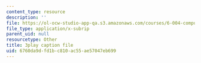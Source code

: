 ```yaml
---
content_type: resource
description: ''
file: https://ol-ocw-studio-app-qa.s3.amazonaws.com/courses/6-004-computation-structures-spring-2017/6760da9dfd1bc810ac55ae57047eb699_q38KAGAKORk.srt
file_type: application/x-subrip
parent_uid: null
resourcetype: Other
title: 3play caption file
uid: 6760da9d-fd1b-c810-ac55-ae57047eb699
---
```

